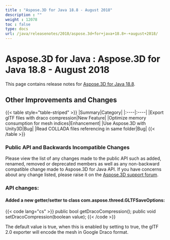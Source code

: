 ```yaml
---
title : "Aspose.3D for Java 18.8 - August 2018" 
description : "" 
weight : 12078 
toc : false
type: docs
url: /java/releasenotes/2018/aspose.3d+for+java+18.8+-+august+2018/
---
```


# Aspose.3D for Java : Aspose.3D for Java 18.8 - August 2018


This page contains release notes for [Aspose.3D for Java 18.8](https://repository.aspose.com/repo/com/aspose/aspose-3d/18.8/).

## Other Improvements and Changes

{{< table style="table-striped" >}}
|Summary|Category|
|:----|:----|
|Export glTF files with draco compression|New Feature|
|Optimize memory consumption for mesh indices|Enhancement|
|Use Aspose.3D with Unity3D|Bug|
|Read COLLADA files referencing in same folder|Bug|
{{< /table >}}

### Public API and Backwards Incompatible Changes

Please view the list of any changes made to the public API such as added, renamed, removed or deprecated members as well as any non-backward compatible change made to Aspose.3D for Java API. If you have concerns about any change listed, please raise it on the [Aspose.3D support forum](https://forum.aspose.com/c/3d).

### API changes:

#### Added a new getter/setter to class com.aspose.threed.GLTFSaveOptions:

{{< code lang="cs" >}}
        public bool getDracoCompression();
        public void setDracoCompression(boolean value);
{{< /code >}}

The default value is true, when this is enabled by setting to true, the glTF 2.0 exporter will encode the mesh in Google Draco format.

